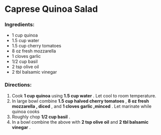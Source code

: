 # Caprese Quinoa Salad 

### Ingredients: 
* 1 cup quinoa
* 1.5 cup water
* 1.5 cup cherry tomatoes
* 8 oz fresh mozzarella
* 1 cloves garlic
* 1/2 cup basil
* 2 tsp olive oil
* 2 tbl balsamic vinegar

### Directions: 
1. Cook **1 cup quinoa** using **1.5 cup water** . Let cool to room temperature. 
2. In large bowl combine **1.5 cup halved cherry tomatoes** , **8 oz fresh mozzarella , diced** , and **1 cloves garlic ,minced** . Let marinate while quinoa cooks 
3. Roughly chop **1/2 cup basil** . 
4. In a bowl combine the above with **2 tsp olive oil** and **2 tbl balsamic vinegar** . 
